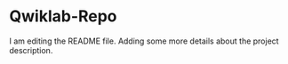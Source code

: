 # Qwiklab-Repo
I am editing the README file. Adding some more details about the project description.
